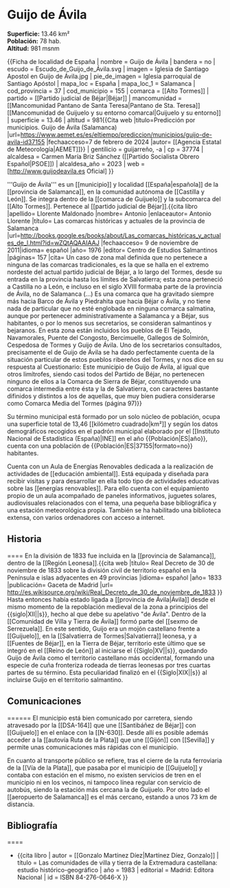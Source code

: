 # Guijo de Ávila

**Superficie:** 13.46 km²  
**Población:** 78 hab.  
**Altitud:** 981 msnm  

{{Ficha de localidad de España
| nombre = Guijo de Ávila
| bandera = no
| escudo = Escudo_de_Guijo_de_Ávila.svg
| imagen = Iglesia de Santiago Apostol en Guijo de Ávila.jpg
| pie_de_imagen = Iglesia parroquial de Santiago Apóstol
| mapa_loc = España
| mapa_loc_1 = Salamanca
| cod_provincia = 37
| cod_municipio = 155
| comarca = [[Alto Tormes]]
| partido = [[Partido judicial de Béjar|Béjar]]
| mancomunidad = [[Mancomunidad Pantano de Santa Teresa|Pantano de Sta. Teresa]]<br/>[[Mancomunidad de Guijuelo y su entorno comarcal|Guijuelo y su entorno]]
| superficie = 13.46
| altitud = 981<ref>{{Cita web |título=Predicción por municipios. Guijo de Ávila (Salamanca)  |url=https://www.aemet.es/es/eltiempo/prediccion/municipios/guijo-de-avila-id37155 |fechaacceso=7 de febrero de 2024 |autor= [[Agencia Estatal de Meteorología|AEMET]]}}</ref>
| gentilicio = guijarreño, -a
| cp = 37774
| alcaldesa = Carmen María Briz Sánchez ([[Partido Socialista Obrero Español|PSOE]])
| alcaldesa_año = 2023
| web = [http://www.guijodeavila.es Oficial]
}}

'''Guijo de Ávila''' es un [[municipio]] y localidad [[España|española]] de la [[provincia de Salamanca]], en la comunidad autónoma de [[Castilla y León]]. Se integra dentro de la [[comarca de Guijuelo]] y la subcomarca del [[Alto Tormes]]. Pertenece al [[partido judicial de Béjar]].<ref name=ref_duplicada_1>{{cita libro |apellido= Llorente Maldonado |nombre= Antonio |enlaceautor= Antonio Llorente |título= Las comarcas históricas y actuales de la provincia de Salamanca |url=http://books.google.es/books/about/Las_comarcas_históricas_y_actuales_de_l.html?id=wZQtAQAAIAAJ |fechaacceso= 9 de noviembre de 2011|idioma= español |año= 1976 |editor= Centro de Estudios Salmantinos |páginas= 157 |cita= Un caso de zona mal definida que no pertenece a ninguna de las comarcas tradicionales, es la que se halla en el extremo nordeste del actual partido judicial de Béjar, a lo largo del Tormes, desde su entrada en la provincia hasta los límites de Salvatierra; esta zona perteneció a Castilla no a León, e incluso en el siglo XVIII formaba parte de la provincia de Ávila, no de Salamanca (…) Es una comarca que ha gravitado siempre más hacia Barco de Ávila y Piedrahita que hacia Béjar o Ávila, y no tiene nada de particular que no esté englobada en ninguna comarca salmatina, aunque por pertenecer administrativamente a Salamanca y a Béjar, sus habitantes, o por lo menos sus secretarios, se consideran salmantinos y bejaranos. En esta zona están incluidos los pueblos de El Tejado, Navamorales, Puente del Congosto, Bercimuelle, Gallegos de Solmirón, Cespedosa de Tormes y Guijo de Ávila. Uno de los secretarios consultados, precisamente el de Guijo de Ávila se ha dado perfectamente cuenta de la situación particular de estos pueblos ribereños del Tormes, y nos dice en su respuesta al Cuestionario: Este municipio de Guijo de Ávila, al igual que otros limítrofes, siendo casi todos del Partido de Béjar, no pertenecen ninguno de ellos a la Comarca de Sierra de Béjar, constituyendo una comarca intermedia entre ésta y la de Salvatierra, con caracteres bastante difinidos y distintos a los de aquellas, que muy bien pudiera considerarse como Comarca Media del Tormes (página 97)}}</ref>

Su término municipal está formado por un solo núcleo de población, ocupa una superficie total de 13,46&nbsp;[[kilómetro cuadrado|km²]] y según los datos demográficos recogidos en el padrón municipal elaborado por el [[Instituto Nacional de Estadística (España)|INE]] en el año {{Población|ES|año}}, cuenta con una población de {{Población|ES|37155|formato=no}} habitantes.

Cuenta con un Aula de Energías Renovables dedicada a la realización de actividades de [[educación ambiental]]. Está equipada y diseñada para recibir visitas y para desarrollar en ella todo tipo de actividades educativas sobre las [[energías renovables]]. Para ello cuenta con el equipamiento propio de un aula acompañado de paneles informativos, juguetes solares, audiovisuales relacionados con el tema, una pequeña base bibliográfica y una estación meteorológica propia. También se ha habilitado una biblioteca extensa, con varios ordenadores con acceso a internet.

## Historia

====
En la división de 1833  fue incluida en la [[provincia de Salamanca]], dentro de la [[Región Leonesa]].<ref>{{cita web |título= Real Decreto de 30 de noviembre de 1833 sobre la división civil de territorio español en la Península e islas adyacentes en 49 provincias |idioma= español |año= 1833 |publicación= Gaceta de Madrid |url= http://es.wikisource.org/wiki/Real_Decreto_de_30_de_noviembre_de_1833 }}</ref> Hasta entonces había estado ligada a [[provincia de Ávila|Ávila]] desde el mismo momento de la repoblación medieval de la zona a principios del {{siglo|XII||s}}, hecho al que debe su apelativo "de Ávila". Dentro de la [[Comunidad de Villa y Tierra de Ávila]] formó parte del [[sexmo de Serrezuela]]. En este sentido, Guijo era un mojón castellano frente a [[Guijuelo]], en la [[Salvatierra de Tormes|Salvatierra]] leonesa, y a [[Fuentes de Béjar]], en la Tierra de Béjar, territorio este último que se integró en el [[Reino de León]] al iniciarse el {{Siglo|XV||s}}, quedando Guijo de Ávila como el territorio castellano más occidental, formando una especie de cuña fronteriza rodeada de tierras leonesas por tres cuartas partes de su término. Esta peculiaridad finalizó en el {{Siglo|XIX||s}} al incluirse Guijo en el territorio salmantino.

## Comunicaciones

======
El municipio está bien comunicado por carretera, siendo atravesado por la [[DSA-164]] que une [[Santibáñez de Béjar]] con [[Guijuelo]] en el enlace con la [[N-630]]. Desde allí es posible además acceder a la [[autovía Ruta de la Plata]] que une [[Gijón]] con [[Sevilla]] y permite unas comunicaciones más rápidas con el municipio. 

En cuanto al transporte público se refiere, tras el cierre de la ruta ferroviaria de la [[Vía de la Plata]], que pasaba por el municipio de [[Guijuelo]] y contaba con estación en el mismo, no existen servicios de tren en el municipio ni en los vecinos, ni tampoco línea regular con servicio de autobús, siendo la estación más cercana la de Guijuelo. Por otro lado el [[aeropuerto de Salamanca]] es el más cercano, estando a unos 73 km de distancia.

## Bibliografía

====
* {{cita libro
| autor = [[Gonzalo Martínez Díez|Martínez Díez, Gonzalo]]
| título = Las comunidades de villa y tierra de la Extremadura castellana: estudio histórico-geográfico
| año = 1983
| editorial = Madrid: Editora Nacional
| id = ISBN 84-276-0646-X
}}